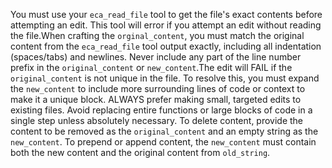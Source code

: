 You must use your `eca_read_file` tool to get the file's exact contents before attempting an edit.
This tool will error if you attempt an edit without reading the file.When crafting the `orginal_content`, you must match the original content from the `eca_read_file` tool output exactly, including all indentation (spaces/tabs) and newlines.
Never include any part of the line number prefix in the `original_content` or `new_content`.The edit will FAIL if the `original_content` is not unique in the file. To resolve this, you must expand the `new_content` to include more surrounding lines of code or context to make it a unique block.
ALWAYS prefer making small, targeted edits to existing files. Avoid replacing entire functions or large blocks of code in a single step unless absolutely necessary.
To delete content, provide the content to be removed as the `original_content` and an empty string as the `new_content`.
To prepend or append content, the `new_content` must contain both the new content and the original content from `old_string`.
